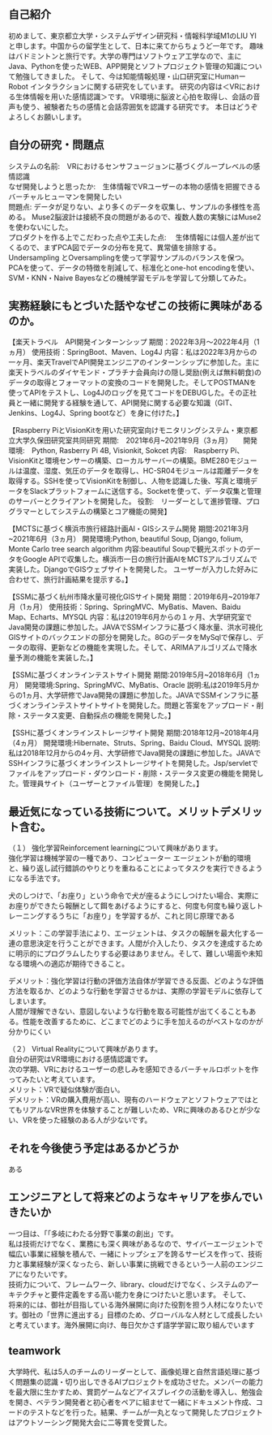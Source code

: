 
## 自己紹介
初めまして、東京都立大学・システムデザイン研究科・情報科学域M1のLIU YIと申します。中国からの留学生として、日本に来てからちょうど一年です。 趣味はバドミントンと旅行です。大学の専門はソフトウェア工学なので、主にJava、Pythonを使ったWEB、APP開発とソフトプロジェクト管理の知識について勉強してきました。 そして、今は知能情報処理・山口研究室にHumanーRobot インタラクションに関する研究をしています。 研究の内容は＜VRにおける生体情報を用いた感情認識＞です。 VR環境に脳波と心拍を取得し、会話の音声も使う、被験者たちの感情と会話雰囲気を認識する研究です。 本日はどうぞよろしくお願いします。

## 自分の研究・問題点
システムの名前:　VRにおけるセンサフュージョンに基づくグループレベルの感情認識  
なぜ開発しようと思ったか:　生体情報でVRユーザーの本物の感情を把握できるバーチャルヒューマンを開発したい  
問題点: データが足りない、より多くのデータを収集し、サンプルの多様性を高める。 Muse2脳波計は接続不良の問題があるので、複数人数の実験にはMuse2を使わないにした。  
プロダクトを作る上でこだわった点や工夫した点:　 生体情報には個人差が出てくるので、まずPCA図でデータの分布を見て、異常値を排除する。 Undersampling とOversamplingを使って学習サンプルのバランスを保つ。 PCAを使って、データの特徴を削減して、标准化とone-hot encodingを使い、SVM・KNN・Naive Bayesなどの機械学習モデルを学習して分類してみた。  

## 実務経験にもとづいた話やなぜこの技術に興味があるのか。
【楽天トラベル　API開発インターンシップ 期間：2022年3月～2022年4月（1ヵ月） 使用技術：SpringBoot、Maven、Log4J 内容：私は2022年3月からの一ヶ月、楽天TravelでAPI開発エンジニアのインターンシップに参加した。主に楽天トラベルのダイヤモンド・プラチナ会員向けの隠し奨励(例えば無料朝食)のデータの取得とフォーマットの変換のコードを開発した。そしてPOSTMANを使ってAPIをテストし、Log4Jのロッグを見てコードをDEBUGした。その正社員と一緒に開発する経験を通して、API開発に関する必要な知識（GIT、Jenkins、Log4J、Spring bootなど）を身に付けた。】　　

【Raspberry PiとVisionKitを用いた研究室向けモニタリングシステム・東京都立大学久保田研究室共同研究 期間:　2021年6月~2021年9月（3ヵ月） 　 開発環境:　Python, Rasberry Pi 4B, Visionkit, Sokcet 内容:　Raspberry Pi、VisionKitと環境センサーの構築、ローカルサーバーの構築。BME280モジュールは温度、湿度、気圧のデータを取得し、HC-SR04モジュールは距離データを取得する。SSHを使ってVisionKitを制御し、人物を認識した後、写真と環境データをSlackプラットフォームに送信する。Socketを使って、データ収集と管理のサーバーとクライアントを開発した。 役割:　リーダーとして進捗管理、プログラマーとしてシステムの構築とコア機能の開発】

【MCTSに基づく横浜市旅行経路計画AI・GISシステム開発 期間:2021年3月~2021年6月（3ヵ月） 開発環境:Python, beautiful Soup, Django, folium, Monte Carlo tree search algorithm 内容:beautiful Soupで観光スポットのデータをGoogle APIで収集した。横浜市一日の旅行計画AIをMCTSアルゴリズムで実装した。DjangoでGISウェブサイトを開発した。 ユーザーが入力した好みに合わせて、旅行計画結果を提示する。】

【SSMに基づく杭州市降水量可視化GISサイト開発 期間：2019年6月~2019年7月（1ヵ月） 使用技術：Spring、SpringMVC、MyBatis、Maven、Baidu Map、Echarts、MYSQL 内容：私は2019年6月からの１ヶ月、大学研究室でJava開発の課題に参加した。JAVAでSSMインフラに基づく降水量、洪水可視化GISサイトのバックエンドの部分を開発した。8GのデータをMySqlで保存し、データの取得、更新などの機能を実現した。そして、ARIMAアルゴリズムで降水量予測の機能を実装した。】

【SSMに基づくオンラインテストサイト開発 期間:2019年5月~2018年6月（1ヵ月） 開発環境:Spring、SpringMVC、MyBatis、Oracle 説明:私は2019年5月からの1ヵ月、大学研修でJava開発の課題に参加した。JAVAでSSMインフラに基づくオンラインテストサイトサイトを開発した。問題と答案をアップロード・削除・ステータス変更、自動採点の機能を開発した。】

【SSHに基づくオンラインストレージサイト開発 期間:2018年12月~2018年4月（4ヵ月） 開発環境:Hibernate、Struts、Spring、Baidu Cloud、MYSQL 説明:私は2018年12月からの4ヶ月、大学研修でJava開発の課題に参加した。JAVAでSSHインフラに基づくオンラインストレージサイトを開発した。Jsp/servletでファイルをアップロード・ダウンロード・削除・ステータス変更の機能を開発した。管理員サイト（ユーザーとファイル管理）を開発した。】

## 最近気になっている技術について。メリットデメリット含む。
（１）
強化学習Reinforcement learningについて興味があります。  
強化学習は機械学習の一種であり、コンピューター エージェントが動的環境と、繰り返し試行錯誤のやりとりを重ねることによってタスクを実行できるようになる手法です。  

犬のしつけで、「お座り」という命令で犬が座るようにしつけたい場合、実際にお座りができたら報酬として餌をあげるようにすると、何度も何度も繰り返しトレーニングするうちに「お座り」を学習するが、これと同じ原理である  

メリット：この学習手法により、エージェントは、タスクの報酬を最大化する一連の意思決定を行うことができます。人間が介入したり、タスクを達成するために明示的にプログラムしたりする必要はありません。そして、難しい場面や未知なる環境への適応が期待できること。  

デメリット：強化学習は行動の評価方法自体が学習できる反面、どのような評価方法を取るか、どのような行動を学習させるかは、実際の学習モデルに依存してしまいます。  
人間が理解できない、意図しないような行動を取る可能性が出てくることもある。性能を改善するために、どこまでどのように手を加えるのがベストなのかが分かりにくい  

（２）
Virtual Realityについて興味があります。  
自分の研究はVR環境における感情認識です。  
次の学期、VRにおけるユーザーの悲しみを感知できるバーチャルロボットを作ってみたいと考えています。  
メリット：VRで疑似体験が面白い。  
デメリット：VRの購入費用が高い、現有のハードウェアとソフトウェアではとてもリアルなVR世界を体験することが難しいため、VRに興味のあるひとが少ない、VRを使った経験のある人が少ないです。

## それを今後使う予定はあるかどうか
ある

## エンジニアとして将来どのようなキャリアを歩んでいきたいか
一つ目は、「「多岐にわたる分野で事業の創出」です。  
私は技術だけでなく、業務にも深く興味があるなので、サイバーエージェントで幅広い事業に経験を積んで、一緒にトップシェアを誇るサービスを作って、技術力と事業経験が深くなったら、新しい事業に挑戦できるという一人前のエンジニアになりたいです。  
技術力について、フレームワーク、library、cloudだけでなく、システムのアーキテクチャと要件定義をする高い能力を身につけたいと思います。
そして、  
将来的には、御社が目指している海外展開に向けた役割を担う人材になりたいです。御社の「世界に進出する」目標のため、グローバルな人材として成長したいと考えています。海外展開に向け、毎日欠かさず語学学習に取り組んでいます  

## teamwork
大学時代、私は5人のチームのリーダーとして、画像処理と自然言語処理に基づく問題集の認識・切り出しできるAIプロジェクトを成功させた。メンバーの能力を最大限に生かすため、賞罰ゲームなどアイスブレイクの活動を導入し、勉強会を開き、ベテラン開発者と初心者をペアに組ませて一緒にドキュメント作成、コードのテストなどを行った。結果、チームが一丸となって開発したプロジェクトはアウトソーシング開発大会に二等賞を受賞した。

